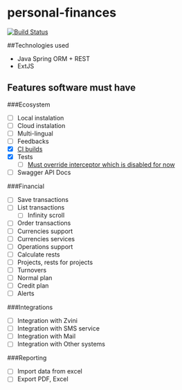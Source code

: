 # personal-finances

[![Build Status](https://travis-ci.org/sosoxuc/personal-finances.svg?branch=master)](https://travis-ci.org/sosoxuc/personal-finances)

##Technologies used
- Java Spring ORM + REST
- ExtJS

## Features software must have
###Ecosystem
- [ ] Local instalation
- [ ] Cloud instalation
- [ ] Multi-lingual
- [ ] Feedbacks
- [x] [CI builds](https://travis-ci.org/sosoxuc/personal-finances)
- [x] Tests
    - [ ] [Must override interceptor which is disabled for now](https://github.com/sosoxuc/personal-finances/issues/1)
- [ ] Swagger API Docs
 
###Financial
- [ ] Save transactions
- [ ] List transactions
    - [ ] Infinity scroll
- [ ] Order transactions
- [ ] Currencies support
- [ ] Currencies services
- [ ] Operations support
- [ ] Calculate rests
- [ ] Projects, rests for projects
- [ ] Turnovers
- [ ] Normal plan
- [ ] Credit plan
- [ ] Alerts
 
###Integrations
- [ ] Integration with Zvini
- [ ] Integration with SMS service
- [ ] Integration with Mail
- [ ] Integration with Other systems
 
###Reporting
- [ ] Import data from excel
- [ ] Export PDF, Excel
